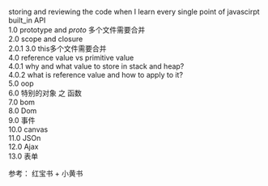 storing and reviewing  the code when I learn every single point of javascirpt built_in API <br>
1.0 prototype and _proto_ 多个文件需要合并<br>
2.0 scope and closure<br>
2.0.1 
3.0 this多个文件需要合并<br>
4.0 reference value vs primitive value <br>
4.0.1  why and what value to store  in  stack and heap? <br>
4.0.2  what is reference value  and how to apply to it? <br>
5.0 oop <br>
6.0 特别的对象 之 函数 <br>
7.0 bom<br>
8.0 Dom<br>
9.0 事件<br>
10.0 canvas<br>
11.0 JSOn<br>
12.0 Ajax<br>
13.0 表单<br>

参考： 红宝书 + 小黄书 

